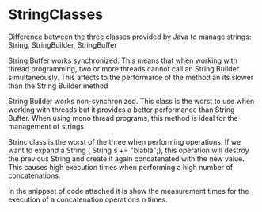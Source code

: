 # StringClasses
Difference between the three classes provided by Java to manage strings: String, StringBuilder, StringBuffer

String Buffer works synchronized. This means that when working with thread programming, two or more threads cannot 
call an String Builder simultaneously. This affects to the performarce of the method an its slower than the  String Builder method

String Builder works non-synchronized. This class is the worst to use when working with threads but it provides a
better performance than String Buffer. When using mono thread programs, this method is ideal for the management of
strings

Strinc class is the worst of the three when performing operations. If we want to expand a String ( String s += "blabla";), this operation will destroy the previous String and create it again concatenated with the new value. This causes high execution times when performing a high number of concatenations.


In the snippset of code attached it is show the measurement times for the execution of a concatenation operations 
n times.
